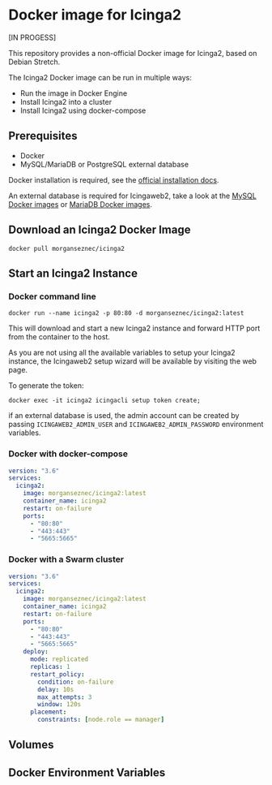 # Docker image for Icinga2

[IN PROGESS]

This repository provides a non-official Docker image for Icinga2, based on Debian Stretch.

The Icinga2 Docker image can be run in multiple ways:

* Run the image in Docker Engine
* Install Icinga2 into a cluster
* Install Icinga2 using docker-compose

## Prerequisites

* Docker
* MySQL/MariaDB or PostgreSQL external database

Docker installation is required, see the [official installation docs](https://docs.docker.com/install/).

An external database is required for Icingaweb2, take a look at the [MySQL Docker images](https://hub.docker.com/_/mysql/) or [MariaDB Docker images](https://hub.docker.com/_/mariadb/).

## Download an Icinga2 Docker Image

```shell
docker pull morganseznec/icinga2
```

## Start an Icinga2 Instance

### Docker command line

```shell
docker run --name icinga2 -p 80:80 -d morganseznec/icinga2:latest
```

This will download and start a new Icinga2 instance and forward HTTP port from the container to the host.

As you are not using all the available variables to setup your Icinga2 instance, the Icingaweb2 setup wizard will be available by visiting the web page.

To generate the token:

```shell
docker exec -it icinga2 icingacli setup token create;

```

if an external database is used, the admin account can be created by passing `ICINGAWEB2_ADMIN_USER` and `ICINGAWEB2_ADMIN_PASSWORD` environment variables.

### Docker with docker-compose

```yaml
version: "3.6"
services:
  icinga2:
    image: morganseznec/icinga2:latest
    container_name: icinga2
    restart: on-failure
    ports:
      - "80:80"
      - "443:443"
      - "5665:5665"
```

### Docker with a Swarm cluster

```yaml
version: "3.6"
services:
  icinga2:
    image: morganseznec/icinga2:latest
    container_name: icinga2
    restart: on-failure
    ports:
      - "80:80"
      - "443:443"
      - "5665:5665"
    deploy:
      mode: replicated
      replicas: 1
      restart_policy:
        condition: on-failure
        delay: 10s
        max_attempts: 3
        window: 120s
      placement:
        constraints: [node.role == manager]
```

## Volumes



## Docker Environment Variables
